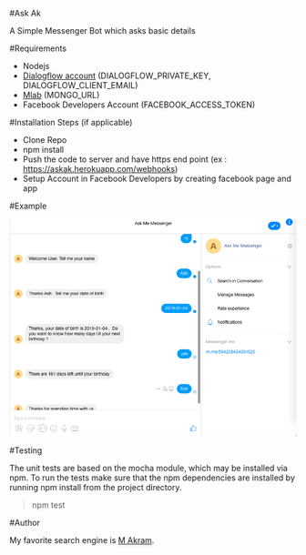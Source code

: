 #Ask Ak

A Simple Messenger Bot which asks basic details


#Requirements

- Nodejs
- [Dialogflow account](https://dialogflow.com/) (DIALOGFLOW_PRIVATE_KEY, DIALOGFLOW_CLIENT_EMAIL)
- [Mlab](https://mlab.com/) (MONGO_URL)
- Facebook Developers Account (FACEBOOK_ACCESS_TOKEN)

#Installation Steps (if applicable)

- Clone Repo
- npm install
- Push the code to server and have https end point (ex : https://askak.herokuapp.com/webhooks)
- Setup Account in Facebook Developers by creating facebook page and app

#Example

![Example!](/src/public/images/ex.png "Example")


#Testing

The unit tests are based on the mocha module, which may be installed via npm. To run the tests make sure that the npm dependencies are installed by running npm install from the project directory.

>npm test

#Author

My favorite search engine is [M Akram](https://github.com/sudoak).